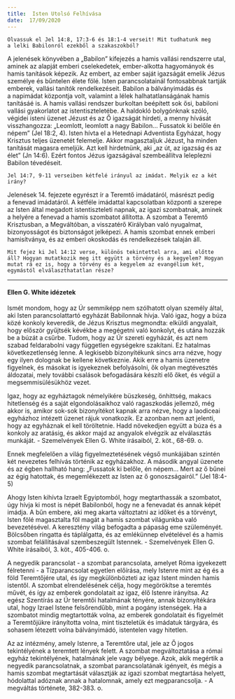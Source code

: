 ```yaml
---
title:  Isten Utolsó Felhívása
date:  17/09/2020
---
```


`Olvassuk el Jel 14:8, 17:3-6 és 18:1-4 verseit! Mit tudhatunk meg a lelki Babilonról ezekből a szakaszokból?`

A jelenések könyvében a „Babilon” kifejezés a hamis vallási rendszerre utal, aminek az alapját emberi cselekedetek, ember-alkotta hagyományok és hamis tanítások képezik. Az embert, az ember saját igazságát emelik Jézus személye és bűntelen élete fölé. Isten parancsolatainál fontosabbnak tartják emberek, vallási tanítók rendelkezéseit. Babilon a bálványimádás és a napimádat központja volt, valamint a lélek halhatatlanságának hamis tanításáé is. A hamis vallási rendszer burkoltan beépített sok ősi, babiloni vallási gyakorlatot az istentiszteletébe. A haldokló bolygónknak szóló, végidei isteni üzenet Jézust és az Ő igazságát hirdeti, a menny hívását visszhangozza: „Leomlott, leomlott a nagy Babilon… Fussatok ki belőle én népem” (Jel 18:2, 4). Isten hívta el a Hetednapi Adventista Egyházat, hogy Krisztus teljes üzenetét felemelje. Akkor magasztaljuk Jézust, ha minden tanítását magasra emeljük. Azt kell hirdetnünk, aki „az út, az igazság és az élet” (Jn 14:6). Ezért fontos Jézus igazságával szembeállítva leleplezni Babilon tévedéseit.

`Jel 14:7, 9-11 verseiben kétfelé irányul az imádat. Melyik ez a két irány?`

Jelenések 14. fejezete egyrészt ír a Teremtő imádatáról, másrészt pedig a fenevad imádatáról. A kétféle imádattal kapcsolatban központi a szerepe az Isten által megadott istentiszteleti napnak, az igazi szombatnak, aminek a helyére a fenevad a hamis szombatot állította. A szombat a Teremtő Krisztusban, a Megváltóban, a visszatérő Királyban való nyugalmat, bizonyosságot és biztonságot jelképezi. A hamis szombat ennek emberi hamisítványa, és az emberi okoskodás és rendelkezések talaján áll.

`Mit fejez ki Jel 14:12 verse, különös tekintettel arra, ami előtte áll? Hogyan mutatkozik meg itt együtt a törvény és a kegyelem? Hogyan mutat rá ez is, hogy a törvény és a kegyelem az evangélium két, egymástól elválaszthatatlan része?`

---

#### Ellen G. White idézetek

Ismét mondom, hogy az Úr semmiképp nem szólhatott olyan személy által, aki Isten parancsolattartó egyházát Babilonnak hívja. Való igaz, hogy a búza közé konkoly keveredik, de Jézus Krisztus megmondta: elküldi angyalait, hogy először gyűjtsék kévékbe a megégetni való konkolyt, és utána hozzák be a búzát a csűrbe. Tudom, hogy az Úr szereti egyházát, és azt nem szabad feldarabolni vagy független egységekre szakítani. Ez hatalmas következetlenség lenne. A legkisebb bizonyítékunk sincs arra nézve, hogy egy ilyen dolognak be kellene következnie. Akik erre a hamis üzenetre figyelnek, és másokat is igyekeznek befolyásolni, ők olyan megtévesztés áldozatai, mely további csalások befogadására készíti elő őket, és végül a megsemmisülésükhöz vezet.

Igaz, hogy az egyháztagok némelyikére büszkeség, önhittség, makacs hitetlenség és a saját elgondolásaikhoz való ragaszkodás jellemző, még akkor is, amikor sok-sok bizonyítékot kapnak arra nézve, hogy a laodiceai egyházhoz intézett üzenet rájuk vonatkozik. Ez azonban nem azt jelenti, hogy az egyháznak el kell töröltetnie. Hadd növekedjen együtt a búza és a konkoly az aratásig, és akkor majd az angyalok elvégzik az elválasztás munkáját. - Szemelvények Ellen G. White írásaiból, 2. köt., 68-69. o.

Ennek megfelelően a világ figyelmeztetésének végső munkájában szintén két nevezetes felhívás történik az egyházakhoz. A második angyal üzenete és az égben hallható hang: „Fussatok ki belőle, én népem... Mert az ő bűnei az égig hatottak, és megemlékezett az Isten az ő gonoszságairól.” (Jel 18:4-5)

Ahogy Isten kihívta Izraelt Egyiptomból, hogy megtarthassák a szombatot, úgy hívja ki most is népét Babilonból, hogy ne a fenevadat és annak képét imádja. A bűn embere, aki meg akarta változtatni az időket és a törvényt, Isten fölé magasztalta föl magát a hamis szombat világunkba való bevezetésével. A keresztény világ befogadta a pápaság eme szüleményét. Bölcsőben ringatta és táplálgatta, és az emlékünnep elvételével és a hamis szombat felállításával szembeszegült Istennek. - Szemelvények Ellen G. White írásaiból, 3. köt., 405-406. o.

A negyedik parancsolat - a szombat parancsolata, amelyet Róma igyekezett félretenni - a Tízparancsolat egyetlen előírása, mely Istenre mint az ég és a föld Teremtőjére utal, és így megkülönbözteti az igaz Istent minden hamis istentől. A szombat elrendelésének célja, hogy megörökítse a teremtés művét, és így az emberek gondolatait az igaz, élő Istenre irányítsa. Az egész Szentírás az Úr teremtői hatalmának tényére, annak bizonyítékára utal, hogy Izrael Istene felsőrendűbb, mint a pogány istenségek. Ha a szombatot mindig megtartották volna, az emberek gondolatait és figyelmét a Teremtőjükre irányította volna, mint tiszteletük és imádatuk tárgyára, és sohasem létezett volna bálványimádó, istentelen vagy hitetlen.

Az az intézmény, amely Istenre, a Teremtőre utal, jele az Ő jogos tekintélyének a teremtett lények felett. A szombat megváltoztatása a római egyház tekintélyének, hatalmának jele vagy bélyege. Azok, akik megértik a negyedik parancsolatnak, a szombat parancsolatának igényeit, és mégis a hamis szombat megtartását választják az igazi szombat megtartása helyett, hódolattal adóznak annak a hatalomnak, amely ezt megparancsolja. - A megváltás története, 382-383. o.